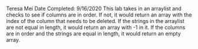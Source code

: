 Teresa Mei 
Date Completed: 9/16/2020
This lab takes in an arraylist and checks to see if columns are in order. If not, it would return an array with the index of the column that needs to be deleted. 
If the strings in the arraylist are not equal in length, it would return an array with -1 in it. If the columns are in order and the strings are equal in length, it would return an empty array. 
